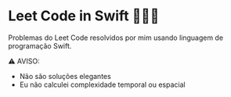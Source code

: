 <h1>Leet Code in Swift 🐦‍🔥💪</h1>

Problemas do Leet Code resolvidos por mim usando linguagem de programação Swift.

⚠️  AVISO: 
- Não são soluções elegantes
- Eu não calculei complexidade temporal ou espacial
